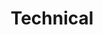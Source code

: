 ---
title: "Technical"
description: "Collection of posts that are attempts at peeling layers of abstractions. Mostly experimental, contains code or, tragedy."
---
